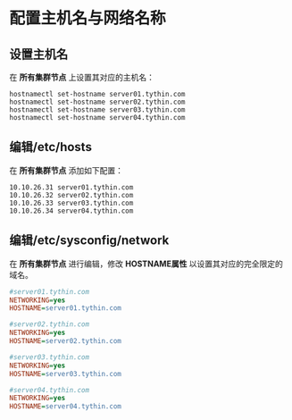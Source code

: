 配置主机名与网络名称
================================================================================
## 设置主机名
在 **所有集群节点** 上设置其对应的主机名：
```shell
hostnamectl set-hostname server01.tythin.com
hostnamectl set-hostname server02.tythin.com
hostnamectl set-hostname server03.tythin.com
hostnamectl set-hostname server04.tythin.com
```

## 编辑/etc/hosts
在 **所有集群节点** 添加如下配置：
```shell
10.10.26.31 server01.tythin.com
10.10.26.32 server02.tythin.com
10.10.26.33 server03.tythin.com
10.10.26.34 server04.tythin.com
```

## 编辑/etc/sysconfig/network
在 **所有集群节点** 进行编辑，修改 **HOSTNAME属性** 以设置其对应的完全限定的域名。
```ini
#server01.tythin.com
NETWORKING=yes
HOSTNAME=server01.tythin.com

#server02.tythin.com
NETWORKING=yes
HOSTNAME=server02.tythin.com

#server03.tythin.com
NETWORKING=yes
HOSTNAME=server03.tythin.com

#server04.tythin.com
NETWORKING=yes
HOSTNAME=server04.tythin.com
```
